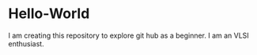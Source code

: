 # Hello-World
I am creating this repository to explore git hub as a beginner.
I am an VLSI enthusiast.

